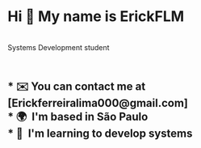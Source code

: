  <h1>Hi 👋 My name is ErickFLM</h1>

<br>
</h2>Systems Development student<h2>

<br>
* ✉️ You can contact me at [Erickferreiralima000@gmail.com]<br>
* 🌍  I'm based in São Paulo<br>
* 🧠  I'm learning to develop systems
